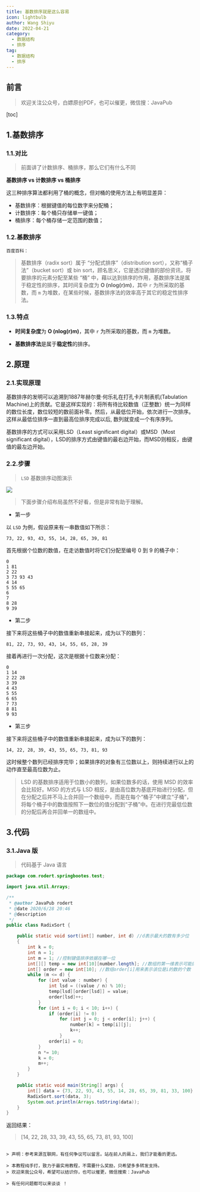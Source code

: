 ```yaml
---
title: 基数排序就是这么容易
icon: lightbulb
author: Wang Shiyu
date: 2022-04-21
category:
  - 数据结构
  - 排序
tag:
  - 数据结构
  - 排序
---
```




## 前言


> 欢迎关注公众号，白嫖原创PDF，也可以催更，微信搜：JavaPub

[toc]

## 1.基数排序
### 1.1.对比

> 前面讲了计数排序、桶排序，那么它们有什么不同

**基数排序 vs 计数排序 vs 桶排序**

这三种排序算法都利用了桶的概念，但对桶的使用方法上有明显差异：

- 基数排序：根据键值的每位数字来分配桶；
- 计数排序：每个桶只存储单一键值；
- 桶排序：每个桶存储一定范围的数值；

### 1.2.基数排序

`百度百科：`

> 基数排序（radix sort）属于 “分配式排序”（distribution sort），又称“桶子法”（bucket sort）或 bin sort，顾名思义，它是透过键值的部份资讯，将要排序的元素分配至某些 “桶” 中，藉以达到排序的作用，基数排序法是属于稳定性的排序，其时间复杂度为 **O (nlog(r)m)**，其中 `r` 为所采取的基数，而 `m` 为堆数，在某些时候，基数排序法的效率高于其它的稳定性排序法。

### 1.3.特点

- **时间复杂度**为 **O (nlog(r)m)**，其中 `r` 为所采取的基数，而 `m` 为堆数。

- **基数排序法**是属于**稳定性**的排序。

## 2.原理
### 2.1.实现原理

基数排序的发明可以追溯到1887年赫尔曼·何乐礼在打孔卡片制表机(Tabulation Machine)上的贡献。它是这样实现的：将所有待比较数值（正整数）统一为同样的数位长度，数位较短的数前面补零。然后，从最低位开始，依次进行一次排序。这样从最低位排序一直到最高位排序完成以后, 数列就变成一个有序序列。

基数排序的方式可以采用LSD（Least significant digital）或MSD（Most significant digital），LSD的排序方式由键值的最右边开始，而MSD则相反，由键值的最左边开始。

### 2.2.步骤

> `LSD` 基数排序动图演示



![](https://static01.imgkr.com/temp/bf8fc13b22d144c0857387baab7eb42f.gif)





> 下面步骤介绍布局虽然不好看，但是非常有助于理解。


- 第一步

以 `LSD` 为例，假设原来有一串数值如下所示：

`73, 22, 93, 43, 55, 14, 28, 65, 39, 81`

首先根据个位数的数值，在走访数值时将它们分配至编号 0 到 9 的桶子中：
```
0
1 81
2 22
3 73 93 43
4 14
5 55 65
6
7
8 28
9 39
```
- 第二步

接下来将这些桶子中的数值重新串接起来，成为以下的数列：

`81, 22, 73, 93, 43, 14, 55, 65, 28, 39`

接着再进行一次分配，这次是根据十位数来分配：
```
0
1 14
2 22 28
3 39
4 43
5 55
6 65
7 73
8 81
9 93
```
- 第三步

接下来将这些桶子中的数值重新串接起来，成为以下的数列：

`14, 22, 28, 39, 43, 55, 65, 73, 81, 93`

这时候整个数列已经排序完毕；如果排序的对象有三位数以上，则持续进行以上的动作直至最高位数为止。


> LSD 的基数排序适用于位数小的数列，如果位数多的话，使用 MSD 的效率会比较好。MSD 的方式与 LSD 相反，是由高位数为基底开始进行分配，但在分配之后并不马上合并回一个数组中，而是在每个“桶子”中建立“子桶”，将每个桶子中的数值按照下一数位的值分配到“子桶”中。在进行完最低位数的分配后再合并回单一的数组中。


## 3.代码
### 3.1.Java 版

> 代码基于 Java 语言

```java
package com.rodert.springbootes.test;

import java.util.Arrays;

/**
 * @author JavaPub rodert
 * @date 2020/6/28 20:46
 * @description
 */
public class RadixSort {

    public static void sort(int[] number, int d) //d表示最大的数有多少位
    {
        int k = 0;
        int n = 1;
        int m = 1; //控制键值排序依据在哪一位
        int[][] temp = new int[10][number.length]; //数组的第一维表示可能的余数0-9
        int[] order = new int[10]; //数组order[i]用来表示该位是i的数的个数
        while (m <= d) {
            for (int value : number) {
                int lsd = ((value / n) % 10);
                temp[lsd][order[lsd]] = value;
                order[lsd]++;
            }
            for (int i = 0; i < 10; i++) {
                if (order[i] != 0)
                    for (int j = 0; j < order[i]; j++) {
                        number[k] = temp[i][j];
                        k++;
                    }
                order[i] = 0;
            }
            n *= 10;
            k = 0;
            m++;
        }
    }

    public static void main(String[] args) {
        int[] data = {73, 22, 93, 43, 55, 14, 28, 65, 39, 81, 33, 100};
        RadixSort.sort(data, 3);
        System.out.println(Arrays.toString(data));
    }
}
```



返回结果：
> [14, 22, 28, 33, 39, 43, 55, 65, 73, 81, 93, 100]

```

> 声明：参考来源互联网，有任何争议可以留言。站在前人的肩上，我们才能看的更远。

> 本教程纯手打，致力于最实用教程，不需要什么奖励，只希望多多转发支持。
> 欢迎来我公众号，希望可以结识你，也可以催更，微信搜索：JavaPub

> 有任何问题都可以来谈谈 ！
